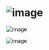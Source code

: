 # ![image](https://user-images.githubusercontent.com/92984374/226581579-eb69a891-be7a-47a2-8167-772662fe72ea.png)

![image](https://user-images.githubusercontent.com/92984374/226581648-6a1baa89-5741-4c11-b7eb-2d35f990f9e5.png)

![image](https://user-images.githubusercontent.com/92984374/226581691-f5580bbd-c772-43ca-a565-35a25d0c694b.png)
